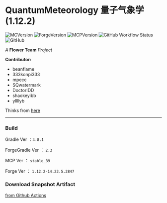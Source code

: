 # QuantumMeteorology 量子气象学 (1.12.2)
![MCVersion](https://img.shields.io/badge/MCVersion-1.12.2-success?style=flat-square)
![ForgeVersion](https://img.shields.io/badge/ForgeVersion-1.12.2--14.23.5.2847-success?style=flat-square)
![MCPVersion](https://img.shields.io/badge/MCPVersion-stable__39-success?style=flat-square)
![GitHub Workflow Status](https://img.shields.io/github/workflow/status/Flower-Story-Team/FlowerOfHua-1.12.2/Java%20CI%20with%20Gradle?style=flat-square)
![GitHub](https://img.shields.io/github/license/Flower-Story-Team/FlowerOfHua-1.12.2?style=flat-square)

*A* **Flower Team** *Project*

**Contributor:** 
+ beanflame
+ 333konpi333
+ mpecc
+ SQwatermark
+ DoctorIDD
+ shaokeyibb
+ yllllyb


Thinks from [here](https://www.mcbbs.net/forum.php?mod=viewthread&tid=1063599&page=1#pid18600862)

- - -

### Build

Gradle Ver ：`4.8.1`

ForgeGradle Ver ： `2.3`

MCP Ver ： `stable_39`

Forge Ver ： `1.12.2-14.23.5.2847`

### Download Snapshot Artifact

[from Github Actions](https://github.com/Flower-Story-Team/FlowerOfHua-1.12.2/actions)

